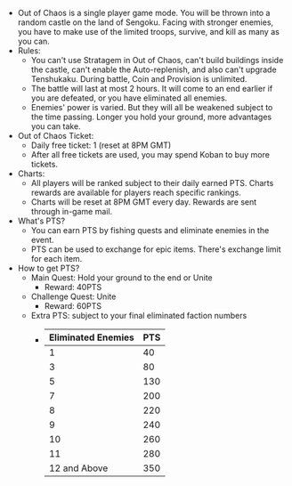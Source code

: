 - Out of Chaos is a single player game mode. You will be thrown into a random castle on the land of Sengoku. Facing with stronger enemies, you have to make use of the limited troops, survive, and kill as many as you can.
- Rules:
	- You can't use Stratagem in Out of Chaos, can't build buildings inside the castle, can't enable the Auto-replenish, and also can't upgrade Tenshukaku. During battle, Coin and Provision is unlimited.
	- The battle will last at most 2 hours. It will come to an end earlier if you are defeated, or you have eliminated all enemies.
	- Enemies' power is varied. But they will all be weakened subject to the time passing. Longer you hold your ground, more advantages you can take.
- Out of Chaos Ticket:
	- Daily free ticket: 1 (reset at 8PM GMT)
	- After all free tickets are used, you may spend Koban to buy more tickets.
- Charts:
	- All players will be ranked subject to their daily earned PTS. Charts rewards are available for players reach specific rankings.
	- Charts will be reset at 8PM GMT every day. Rewards are sent through in-game mail.
- What's PTS?
	- You can earn PTS by fishing quests and eliminate enemies in the event.
	- PTS can be used to exchange for epic items. There's exchange limit for each item.
- How to get PTS?
	- Main Quest: Hold your ground to the end or Unite
		- Reward: 40PTS
	- Challenge Quest: Unite
		- Reward: 60PTS
	- Extra PTS: subject to your final eliminated faction numbers
		- | Eliminated Enemies | PTS |
		  | --- | --- |
		  | 1 | 40 |
		  | 3 | 80 |
		  | 5 | 130 |
		  | 7 | 200 |
		  | 8 | 220 |
		  | 9 | 240 |
		  | 10 | 260 |
		  | 11 | 280 |
		  | 12 and Above | 350 |
